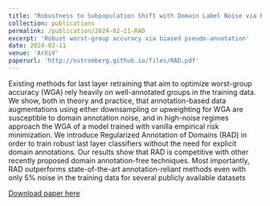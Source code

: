 ```yaml
---
title: "Robustness to Subpopulation Shift with Domain Label Noise via Regularized Annotation of Domains"
collection: publications
permalink: /publication/2024-02-11-RAD
excerpt: 'Robust worst-group accuracy via biased pseudo-annotation'
date: 2024-02-11
venue: 'ArXiV'
paperurl: 'http://nstromberg.github.io/files/RAD.pdf'
---
```

Existing methods for last layer retraining that aim to optimize worst-group accuracy (WGA) rely heavily on well-annotated groups in the training data. We show, both in theory and practice, that annotation-based data augmentations using either downsampling or upweighting for WGA are susceptible to domain annotation noise, and in high-noise regimes approach the WGA of a model trained with vanilla empirical risk minimization. We introduce Regularized Annotation of Domains (RAD) in order to train robust last layer classifiers without the need for explicit domain annotations. Our results show that RAD is competitive with other recently proposed domain annotation-free techniques. Most importantly, RAD outperforms state-of-the-art annotation-reliant methods even with only 5% noise in the training data for several publicly available datasets

[Download paper here](http://nstromberg.github.io/files/RAD.pdf)
